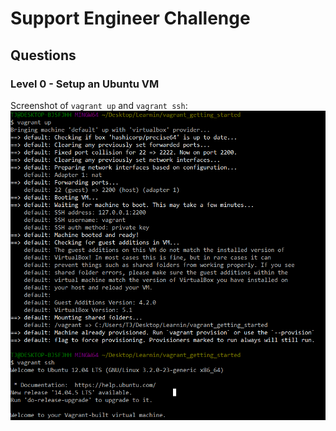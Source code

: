 # Support Engineer Challenge

## Questions

### Level 0 - Setup an Ubuntu VM

Screenshot of `vagrant up` and `vagrant ssh`:  
<img src="figures/Level0_Vagrant_up_ssh.png" alt="Vagrant up with Ubuntu" width="600">
